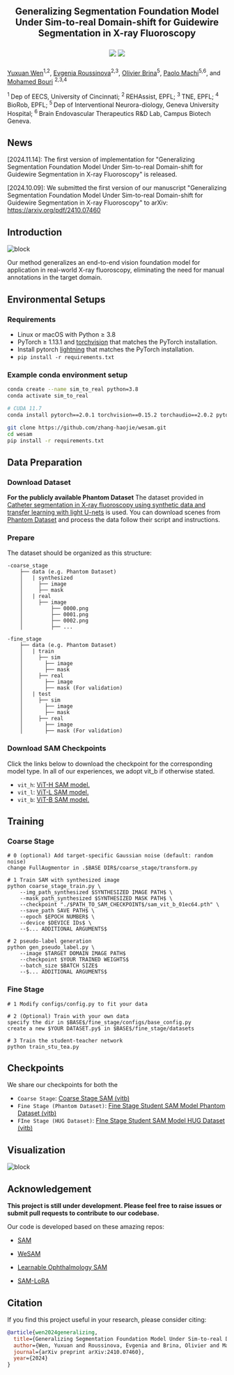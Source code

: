 <div align="center">

<h2> Generalizing Segmentation Foundation Model Under Sim-to-real Domain-shift for Guidewire Segmentation in X-ray Fluoroscopy

<a href='https://github.com/Yuxuan-Wen/Sim2real-Guidewire-Seg'><img src='https://img.shields.io/badge/Project-Code-green'></a> 
<a href='[http://arxiv.org/abs/](https://arxiv.org/abs/2410.07460)'><img src='https://img.shields.io/badge/Preprint-Paper-red'></a> 

</div>


[Yuxuan Wen](https://github.com/Yuxuan-Wen)<sup>1,</sup><sup>2</sup>, [Evgenia Roussinova](https://www.researchgate.net/profile/Evgenia-Roussinova-2)<sup>2,</sup><sup>3</sup>, 
[Olivier Brina](https://www.researchgate.net/profile/Olivier-Brina)<sup>5</sup>, [Paolo Machi](https://scholar.google.com/citations?user=8TpxR0IAAAAJ&hl=it)<sup>5,</sup><sup>6</sup>, and [Mohamed Bouri](https://scholar.google.ch/citations?user=NjhGHu0AAAAJ&hl=fr) <sup>2,</sup><sup>3,</sup><sup>4</sup>

<sup>1 </sup>Dep of EECS, University of Cincinnati; <sup>2 </sup>REHAssist, EPFL; <sup>3 </sup> TNE, EPFL; <sup>4 </sup> BioRob, EPFL; <sup>5 </sup> Dep of Interventional Neurora-diology, Geneva University Hospital; <sup>6 </sup> Brain Endovascular Therapeutics R&D Lab, Campus Biotech Geneva.

## News

[2024.11.14]: The first version of implementation for "Generalizing Segmentation Foundation Model Under Sim-to-real Domain-shift for Guidewire Segmentation in X-ray Fluoroscopy" is released.

[2024.10.09]: We submitted the first version of our manuscript "Generalizing Segmentation Foundation Model Under Sim-to-real Domain-shift for Guidewire Segmentation in X-ray Fluoroscopy" to arXiv: https://arxiv.org/pdf/2410.07460

## Introduction

![block](assets/abs.png)

Our method generalizes an end-to-end vision foundation model for application in real-world X-ray fluoroscopy, eliminating the need for manual annotations in the target domain.



## Environmental Setups

### Requirements
- Linux or macOS with Python ≥ 3.8
- PyTorch ≥ 1.13.1 and [torchvision](https://github.com/pytorch/vision/) that matches the PyTorch installation.
- Install pytorch [lightning](https://lightning.ai/pytorch-lightning) that matches the PyTorch installation.
- `pip install -r requirements.txt`


### Example conda environment setup
```bash
conda create --name sim_to_real python=3.8
conda activate sim_to_real

# CUDA 11.7
conda install pytorch==2.0.1 torchvision==0.15.2 torchaudio==2.0.2 pytorch-cuda=11.7 -c pytorch -c nvidia

git clone https://github.com/zhang-haojie/wesam.git
cd wesam
pip install -r requirements.txt
```

## Data Preparation

### Download Dataset

**For the publicly available Phantom Dataset**
The dataset provided in [Catheter segmentation in X-ray fluoroscopy using synthetic data and transfer learning with light U-nets](https://www.sciencedirect.com/science/article/pii/S0169260719312301?ref=pdf_download&fr=RR-2&rr=8b859942795d9129) is used. You can download scenes from [Phantom Dataset](https://www.ucl.ac.uk/interventional-surgical-sciences/weiss-open-research/weiss-open-data-server/catheter-segmentation-data) and process the data follow their script and instructions. 

### Prepare

The dataset should be organized as this structure:
```
-coarse_stage
    ├── data (e.g. Phantom Dataset)
    │   | synthesized 
    │     ├── image
    │     ├── mask 
    │   | real
    │     ├── image
    │         ├── 0000.png
    │         ├── 0001.png
    │         ├── 0002.png
    │         ├── ...

-fine_stage
    ├── data (e.g. Phantom Dataset)
    │   | train
    │     ├── sim
    │       ├── image
    │       ├── mask
    │     ├── real
    │       ├── image
    │       ├── mask (For validation)
    │   | test
    │     ├── sim
    │       ├── image
    │       ├── mask
    │     ├── real
    │       ├── image
    │       ├── mask (For validation)

```

### Download SAM Checkpoints

Click the links below to download the checkpoint for the corresponding model type. In all of our experiences, we adopt vit_b if otherwise stated.

- `vit_h`: [ViT-H SAM model.](https://dl.fbaipublicfiles.com/segment_anything/sam_vit_h_4b8939.pth)
- `vit_l`: [ViT-L SAM model.](https://dl.fbaipublicfiles.com/segment_anything/sam_vit_l_0b3195.pth)
- `vit_b`: [ViT-B SAM model.](https://dl.fbaipublicfiles.com/segment_anything/sam_vit_b_01ec64.pth)



## Training

### Coarse Stage
```
# 0 (optional) Add target-specific Gaussian noise (default: random noise)
change FullAugmentor in .$BASE DIR$/coarse_stage/transform.py

# 1 Train SAM with synthesized image
python coarse_stage_train.py \
    --img_path_synthesized $SYNTHESIZED IMAGE PATH$ \
    --mask_path_synthesized $SYNTHESIZED MASK PATH$ \
    --checkpoint "./$PATH_TO_SAM_CHECKPOINT$/sam_vit_b_01ec64.pth" \
    --save_path SAVE PATH$ \
    --epoch $EPOCH NUMBER$ \
    --device $DEVICE IDs$ \
    --$... ADDITIONAL ARGUMENTS$

# 2 pseudo-label generation
python gen_pseudo_label.py \
    --image $TARGET DOMAIN IMAGE PATH$
    --checkpoint $YOUR TRAINED WEIGHTS$
    --batch_size $BATCH SIZE$
    --$... ADDITIONAL ARGUMENTS$
```

### Fine Stage
```
# 1 Modify configs/config.py to fit your data

# 2 (Optional) Train with your own data
specify the dir in $BASE$/fine_stage/configs/base_config.py
create a new $YOUR DATASET.py$ in $BASE$/fine_stage/datasets

# 3 Train the student-teacher network
python train_stu_tea.py
```

## Checkpoints

We share our checkpoints for both the  

- `Coarse Stage`: [Coarse Stage SAM (vitb)](https://drive.google.com/file/d/1hS0Zv0S-frJBT3ImcqAN3aiLptYTkhbD/view?usp=drive_link)
- `Fine Stage (Phantom Dataset)`: [Fine Stage Student SAM Model Phantom Dataset (vitb)](https://drive.google.com/file/d/1Vtm9X4sdruWPPqMCxqhqqEWm_sqyjbbv/view?usp=drive_link)
- `FIne Stage (HUG Dataset)`: [FIne Stage Student SAM Model HUG Dataset (vitb)](https://drive.google.com/file/d/1Oi4kFfgBhlaDKufcoM_lqUq-QIT_h0l6/view?usp=drive_link)


## Visualization

![block](assets/vis.png)

## Acknowledgement

**This project is still under development. Please feel free to raise issues or submit pull requests to contribute to our codebase.**

Our code is developed based on these amazing repos:

- [SAM](https://github.com/facebookresearch/segment-anything)

- [WeSAM](https://github.com/zhang-haojie/wesam)

- [Learnable Ophthalmology SAM](https://github.com/Qsingle/LearnablePromptSAM)

- [SAM-LoRA](https://github.com/JamesQFreeman/Sam_LoRA)

## Citation

If you find this project useful in your research, please consider citing:

```BibTeX
@article{wen2024generalizing,
  title={Generalizing Segmentation Foundation Model Under Sim-to-real Domain-shift for Guidewire Segmentation in X-ray Fluoroscopy},
  author={Wen, Yuxuan and Roussinova, Evgenia and Brina, Olivier and Machi, Paolo and Bouri, Mohamed},
  journal={arXiv preprint arXiv:2410.07460},
  year={2024}
}
```
